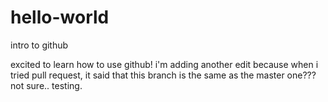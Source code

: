 # hello-world
intro to github

excited to learn how to use github! 
i'm adding another edit because when i tried pull request, it said that this branch is the same as the master one??? not sure.. testing.
